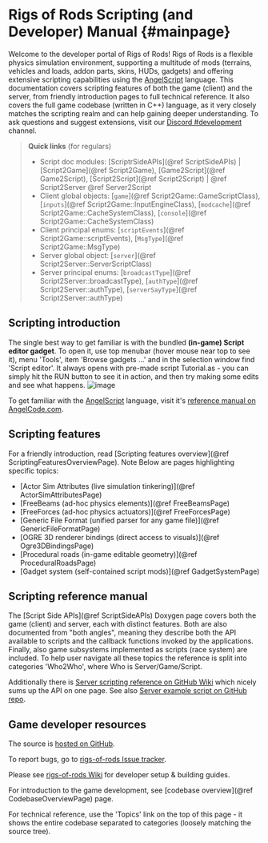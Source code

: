 Rigs of Rods Scripting (and Developer) Manual                         {#mainpage}
=============================================

Welcome to the developer portal of Rigs of Rods!
Rigs of Rods is a flexible physics simulation environment, supporting a multitude of mods (terrains, vehicles and loads, addon parts, skins, HUDs, gadgets) and offering extensive scripting capabilities using the [AngelScript](https://www.angelcode.com/angelscript/) language.
This documentation covers scripting features of both the game (client) and the server, from friendly introduction pages to full technical reference.
It also covers the full game codebase (written in C++) language, as it very closely matches the scripting realm and can help gaining deeper understanding.
To ask questions and suggest extensions, visit our [Discord #development](https://discord.com/channels/136544456244461568/189904947649708032) channel.


> **Quick links** (for regulars)
> * Script doc modules: [ScriptrSideAPIs](@ref ScriptSideAPIs) | [Script2Game](@ref Script2Game), [Game2Script](@ref Game2Script), [Script2Script](@ref Script2Script) |  @ref Script2Server @ref Server2Script
> * Client global objects: [`game`](@ref Script2Game::GameScriptClass), [`inputs`](@ref Script2Game::InputEngineClass), [`modcache`](@ref Script2Game::CacheSystemClass), [`console`](@ref Script2Game::CacheSystemClass)
> * Client principal enums: [`scriptEvents`](@ref Script2Game::scriptEvents), [`MsgType`](@ref Script2Game::MsgType)
> * Server global object: [`server`](@ref Script2Server::ServerScriptClass)
> * Server principal enums: [`broadcastType`](@ref Script2Server::broadcastType), [`authType`](@ref Script2Server::authType), [`serverSayType`](@ref Script2Server::authType)


Scripting introduction
----------------------

The single best way to get familiar is with the bundled **(in-game) Script editor gadget**. 
To open it, use top menubar (hover mouse near top to see it), menu 'Tools', item 'Browse gadgets ...' and in the selection window find 'Script editor'.
It always opens with pre-made script Tutorial.as - you can simply hit the RUN button to see it in action, and then try making some edits and see what happens.
![image](https://github.com/user-attachments/assets/dd537685-39ba-4c9e-9d45-3ac03816cda8)

To get familiar with the [AngelScript](https://www.angelcode.com/angelscript/) language, visit it's [reference manual on AngelCode.com](https://www.angelcode.com/angelscript/sdk/docs/manual/doc_script.html).


Scripting features
------------------

For a friendly introduction, read [Scripting features overview](@ref ScriptingFeaturesOverviewPage). Note  Below are pages highlighting specific topics:

* [Actor Sim Attributes (live simulation tinkering)](@ref ActorSimAttributesPage)
* [FreeBeams (ad-hoc physics elements)](@ref FreeBeamsPage)
* [FreeForces (ad-hoc physics actuators)](@ref FreeForcesPage)
* [Generic File Format (unified parser for any game file)](@ref GenericFileFormatPage)
* [OGRE 3D renderer bindings (direct access to visuals)](@ref Ogre3DBindingsPage)
* [Procedural roads (in-game editable geometry)](@ref ProceduralRoadsPage)
* [Gadget system (self-contained script mods)](@ref GadgetSystemPage)


Scripting reference manual
--------------------------

The [Script Side APIs](@ref ScriptSideAPIs) Doxygen page covers both the game (client) and server, each with distinct features.
Both are also documented from "both angles", meaning they describe both the API available to scripts and the callback functions invoked by the applications.
Finally, also game subsystems implemented as scripts (race system) are included.
To help user navigate all these topics the reference is split into categories 'Who2Who', where Who is Server/Game/Script.

Additionally there is [Server scripting reference on GitHub Wiki](https://github.com/RigsOfRods/ror-server/wiki/Scripting-reference) which nicely sums up the API on one page.
See also [Server example script on GitHub repo](https://github.com/RigsOfRods/ror-server/blob/master/contrib/example-script.as).



Game developer resources
------------------------

The source is [hosted on GitHub](https://github.com/RigsOfRods).

To report bugs, go to [rigs-of-rods Issue tracker](https://github.com/RigsOfRods/rigs-of-rods/issues).

Please see [rigs-of-rods Wiki](https://github.com/RigsOfRods/rigs-of-rods/wiki) for developer setup & building guides.

For introduction to the game development, see [codebase overview](@ref CodebaseOverviewPage) page.

For technical reference, use the 'Topics' link on the top of this page - it shows the entire codebase separated to categories (loosely matching the source tree).




